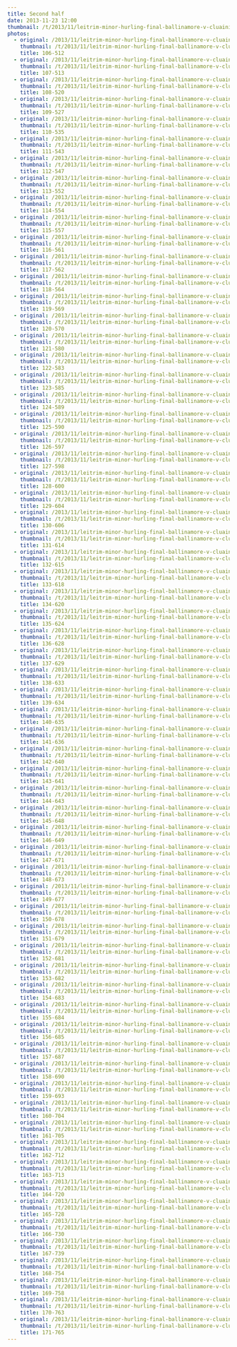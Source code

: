 ```yaml
---
title: Second half
date: 2013-11-23 12:00
thumbnail: /t/2013/11/leitrim-minor-hurling-final-ballinamore-v-cluainin/second-half/106-512.jpg
photos:
  - original: /2013/11/leitrim-minor-hurling-final-ballinamore-v-cluainin/second-half/106-512.jpg
    thumbnail: /t/2013/11/leitrim-minor-hurling-final-ballinamore-v-cluainin/second-half/106-512.jpg
    title: 106-512
  - original: /2013/11/leitrim-minor-hurling-final-ballinamore-v-cluainin/second-half/107-513.jpg
    thumbnail: /t/2013/11/leitrim-minor-hurling-final-ballinamore-v-cluainin/second-half/107-513.jpg
    title: 107-513
  - original: /2013/11/leitrim-minor-hurling-final-ballinamore-v-cluainin/second-half/108-520.jpg
    thumbnail: /t/2013/11/leitrim-minor-hurling-final-ballinamore-v-cluainin/second-half/108-520.jpg
    title: 108-520
  - original: /2013/11/leitrim-minor-hurling-final-ballinamore-v-cluainin/second-half/109-527.jpg
    thumbnail: /t/2013/11/leitrim-minor-hurling-final-ballinamore-v-cluainin/second-half/109-527.jpg
    title: 109-527
  - original: /2013/11/leitrim-minor-hurling-final-ballinamore-v-cluainin/second-half/110-535.jpg
    thumbnail: /t/2013/11/leitrim-minor-hurling-final-ballinamore-v-cluainin/second-half/110-535.jpg
    title: 110-535
  - original: /2013/11/leitrim-minor-hurling-final-ballinamore-v-cluainin/second-half/111-543.jpg
    thumbnail: /t/2013/11/leitrim-minor-hurling-final-ballinamore-v-cluainin/second-half/111-543.jpg
    title: 111-543
  - original: /2013/11/leitrim-minor-hurling-final-ballinamore-v-cluainin/second-half/112-547.jpg
    thumbnail: /t/2013/11/leitrim-minor-hurling-final-ballinamore-v-cluainin/second-half/112-547.jpg
    title: 112-547
  - original: /2013/11/leitrim-minor-hurling-final-ballinamore-v-cluainin/second-half/113-552.jpg
    thumbnail: /t/2013/11/leitrim-minor-hurling-final-ballinamore-v-cluainin/second-half/113-552.jpg
    title: 113-552
  - original: /2013/11/leitrim-minor-hurling-final-ballinamore-v-cluainin/second-half/114-554.jpg
    thumbnail: /t/2013/11/leitrim-minor-hurling-final-ballinamore-v-cluainin/second-half/114-554.jpg
    title: 114-554
  - original: /2013/11/leitrim-minor-hurling-final-ballinamore-v-cluainin/second-half/115-557.jpg
    thumbnail: /t/2013/11/leitrim-minor-hurling-final-ballinamore-v-cluainin/second-half/115-557.jpg
    title: 115-557
  - original: /2013/11/leitrim-minor-hurling-final-ballinamore-v-cluainin/second-half/116-561.jpg
    thumbnail: /t/2013/11/leitrim-minor-hurling-final-ballinamore-v-cluainin/second-half/116-561.jpg
    title: 116-561
  - original: /2013/11/leitrim-minor-hurling-final-ballinamore-v-cluainin/second-half/117-562.jpg
    thumbnail: /t/2013/11/leitrim-minor-hurling-final-ballinamore-v-cluainin/second-half/117-562.jpg
    title: 117-562
  - original: /2013/11/leitrim-minor-hurling-final-ballinamore-v-cluainin/second-half/118-564.jpg
    thumbnail: /t/2013/11/leitrim-minor-hurling-final-ballinamore-v-cluainin/second-half/118-564.jpg
    title: 118-564
  - original: /2013/11/leitrim-minor-hurling-final-ballinamore-v-cluainin/second-half/119-569.jpg
    thumbnail: /t/2013/11/leitrim-minor-hurling-final-ballinamore-v-cluainin/second-half/119-569.jpg
    title: 119-569
  - original: /2013/11/leitrim-minor-hurling-final-ballinamore-v-cluainin/second-half/120-570.jpg
    thumbnail: /t/2013/11/leitrim-minor-hurling-final-ballinamore-v-cluainin/second-half/120-570.jpg
    title: 120-570
  - original: /2013/11/leitrim-minor-hurling-final-ballinamore-v-cluainin/second-half/121-580.jpg
    thumbnail: /t/2013/11/leitrim-minor-hurling-final-ballinamore-v-cluainin/second-half/121-580.jpg
    title: 121-580
  - original: /2013/11/leitrim-minor-hurling-final-ballinamore-v-cluainin/second-half/122-583.jpg
    thumbnail: /t/2013/11/leitrim-minor-hurling-final-ballinamore-v-cluainin/second-half/122-583.jpg
    title: 122-583
  - original: /2013/11/leitrim-minor-hurling-final-ballinamore-v-cluainin/second-half/123-585.jpg
    thumbnail: /t/2013/11/leitrim-minor-hurling-final-ballinamore-v-cluainin/second-half/123-585.jpg
    title: 123-585
  - original: /2013/11/leitrim-minor-hurling-final-ballinamore-v-cluainin/second-half/124-589.jpg
    thumbnail: /t/2013/11/leitrim-minor-hurling-final-ballinamore-v-cluainin/second-half/124-589.jpg
    title: 124-589
  - original: /2013/11/leitrim-minor-hurling-final-ballinamore-v-cluainin/second-half/125-590.jpg
    thumbnail: /t/2013/11/leitrim-minor-hurling-final-ballinamore-v-cluainin/second-half/125-590.jpg
    title: 125-590
  - original: /2013/11/leitrim-minor-hurling-final-ballinamore-v-cluainin/second-half/126-597.jpg
    thumbnail: /t/2013/11/leitrim-minor-hurling-final-ballinamore-v-cluainin/second-half/126-597.jpg
    title: 126-597
  - original: /2013/11/leitrim-minor-hurling-final-ballinamore-v-cluainin/second-half/127-598.jpg
    thumbnail: /t/2013/11/leitrim-minor-hurling-final-ballinamore-v-cluainin/second-half/127-598.jpg
    title: 127-598
  - original: /2013/11/leitrim-minor-hurling-final-ballinamore-v-cluainin/second-half/128-600.jpg
    thumbnail: /t/2013/11/leitrim-minor-hurling-final-ballinamore-v-cluainin/second-half/128-600.jpg
    title: 128-600
  - original: /2013/11/leitrim-minor-hurling-final-ballinamore-v-cluainin/second-half/129-604.jpg
    thumbnail: /t/2013/11/leitrim-minor-hurling-final-ballinamore-v-cluainin/second-half/129-604.jpg
    title: 129-604
  - original: /2013/11/leitrim-minor-hurling-final-ballinamore-v-cluainin/second-half/130-606.jpg
    thumbnail: /t/2013/11/leitrim-minor-hurling-final-ballinamore-v-cluainin/second-half/130-606.jpg
    title: 130-606
  - original: /2013/11/leitrim-minor-hurling-final-ballinamore-v-cluainin/second-half/131-614.jpg
    thumbnail: /t/2013/11/leitrim-minor-hurling-final-ballinamore-v-cluainin/second-half/131-614.jpg
    title: 131-614
  - original: /2013/11/leitrim-minor-hurling-final-ballinamore-v-cluainin/second-half/132-615.jpg
    thumbnail: /t/2013/11/leitrim-minor-hurling-final-ballinamore-v-cluainin/second-half/132-615.jpg
    title: 132-615
  - original: /2013/11/leitrim-minor-hurling-final-ballinamore-v-cluainin/second-half/133-618.jpg
    thumbnail: /t/2013/11/leitrim-minor-hurling-final-ballinamore-v-cluainin/second-half/133-618.jpg
    title: 133-618
  - original: /2013/11/leitrim-minor-hurling-final-ballinamore-v-cluainin/second-half/134-620.jpg
    thumbnail: /t/2013/11/leitrim-minor-hurling-final-ballinamore-v-cluainin/second-half/134-620.jpg
    title: 134-620
  - original: /2013/11/leitrim-minor-hurling-final-ballinamore-v-cluainin/second-half/135-624.jpg
    thumbnail: /t/2013/11/leitrim-minor-hurling-final-ballinamore-v-cluainin/second-half/135-624.jpg
    title: 135-624
  - original: /2013/11/leitrim-minor-hurling-final-ballinamore-v-cluainin/second-half/136-628.jpg
    thumbnail: /t/2013/11/leitrim-minor-hurling-final-ballinamore-v-cluainin/second-half/136-628.jpg
    title: 136-628
  - original: /2013/11/leitrim-minor-hurling-final-ballinamore-v-cluainin/second-half/137-629.jpg
    thumbnail: /t/2013/11/leitrim-minor-hurling-final-ballinamore-v-cluainin/second-half/137-629.jpg
    title: 137-629
  - original: /2013/11/leitrim-minor-hurling-final-ballinamore-v-cluainin/second-half/138-633.jpg
    thumbnail: /t/2013/11/leitrim-minor-hurling-final-ballinamore-v-cluainin/second-half/138-633.jpg
    title: 138-633
  - original: /2013/11/leitrim-minor-hurling-final-ballinamore-v-cluainin/second-half/139-634.jpg
    thumbnail: /t/2013/11/leitrim-minor-hurling-final-ballinamore-v-cluainin/second-half/139-634.jpg
    title: 139-634
  - original: /2013/11/leitrim-minor-hurling-final-ballinamore-v-cluainin/second-half/140-635.jpg
    thumbnail: /t/2013/11/leitrim-minor-hurling-final-ballinamore-v-cluainin/second-half/140-635.jpg
    title: 140-635
  - original: /2013/11/leitrim-minor-hurling-final-ballinamore-v-cluainin/second-half/141-636.jpg
    thumbnail: /t/2013/11/leitrim-minor-hurling-final-ballinamore-v-cluainin/second-half/141-636.jpg
    title: 141-636
  - original: /2013/11/leitrim-minor-hurling-final-ballinamore-v-cluainin/second-half/142-640.jpg
    thumbnail: /t/2013/11/leitrim-minor-hurling-final-ballinamore-v-cluainin/second-half/142-640.jpg
    title: 142-640
  - original: /2013/11/leitrim-minor-hurling-final-ballinamore-v-cluainin/second-half/143-641.jpg
    thumbnail: /t/2013/11/leitrim-minor-hurling-final-ballinamore-v-cluainin/second-half/143-641.jpg
    title: 143-641
  - original: /2013/11/leitrim-minor-hurling-final-ballinamore-v-cluainin/second-half/144-643.jpg
    thumbnail: /t/2013/11/leitrim-minor-hurling-final-ballinamore-v-cluainin/second-half/144-643.jpg
    title: 144-643
  - original: /2013/11/leitrim-minor-hurling-final-ballinamore-v-cluainin/second-half/145-648.jpg
    thumbnail: /t/2013/11/leitrim-minor-hurling-final-ballinamore-v-cluainin/second-half/145-648.jpg
    title: 145-648
  - original: /2013/11/leitrim-minor-hurling-final-ballinamore-v-cluainin/second-half/146-649.jpg
    thumbnail: /t/2013/11/leitrim-minor-hurling-final-ballinamore-v-cluainin/second-half/146-649.jpg
    title: 146-649
  - original: /2013/11/leitrim-minor-hurling-final-ballinamore-v-cluainin/second-half/147-671.jpg
    thumbnail: /t/2013/11/leitrim-minor-hurling-final-ballinamore-v-cluainin/second-half/147-671.jpg
    title: 147-671
  - original: /2013/11/leitrim-minor-hurling-final-ballinamore-v-cluainin/second-half/148-673.jpg
    thumbnail: /t/2013/11/leitrim-minor-hurling-final-ballinamore-v-cluainin/second-half/148-673.jpg
    title: 148-673
  - original: /2013/11/leitrim-minor-hurling-final-ballinamore-v-cluainin/second-half/149-677.jpg
    thumbnail: /t/2013/11/leitrim-minor-hurling-final-ballinamore-v-cluainin/second-half/149-677.jpg
    title: 149-677
  - original: /2013/11/leitrim-minor-hurling-final-ballinamore-v-cluainin/second-half/150-678.jpg
    thumbnail: /t/2013/11/leitrim-minor-hurling-final-ballinamore-v-cluainin/second-half/150-678.jpg
    title: 150-678
  - original: /2013/11/leitrim-minor-hurling-final-ballinamore-v-cluainin/second-half/151-679.jpg
    thumbnail: /t/2013/11/leitrim-minor-hurling-final-ballinamore-v-cluainin/second-half/151-679.jpg
    title: 151-679
  - original: /2013/11/leitrim-minor-hurling-final-ballinamore-v-cluainin/second-half/152-681.jpg
    thumbnail: /t/2013/11/leitrim-minor-hurling-final-ballinamore-v-cluainin/second-half/152-681.jpg
    title: 152-681
  - original: /2013/11/leitrim-minor-hurling-final-ballinamore-v-cluainin/second-half/153-682.jpg
    thumbnail: /t/2013/11/leitrim-minor-hurling-final-ballinamore-v-cluainin/second-half/153-682.jpg
    title: 153-682
  - original: /2013/11/leitrim-minor-hurling-final-ballinamore-v-cluainin/second-half/154-683.jpg
    thumbnail: /t/2013/11/leitrim-minor-hurling-final-ballinamore-v-cluainin/second-half/154-683.jpg
    title: 154-683
  - original: /2013/11/leitrim-minor-hurling-final-ballinamore-v-cluainin/second-half/155-684.jpg
    thumbnail: /t/2013/11/leitrim-minor-hurling-final-ballinamore-v-cluainin/second-half/155-684.jpg
    title: 155-684
  - original: /2013/11/leitrim-minor-hurling-final-ballinamore-v-cluainin/second-half/156-685.jpg
    thumbnail: /t/2013/11/leitrim-minor-hurling-final-ballinamore-v-cluainin/second-half/156-685.jpg
    title: 156-685
  - original: /2013/11/leitrim-minor-hurling-final-ballinamore-v-cluainin/second-half/157-687.jpg
    thumbnail: /t/2013/11/leitrim-minor-hurling-final-ballinamore-v-cluainin/second-half/157-687.jpg
    title: 157-687
  - original: /2013/11/leitrim-minor-hurling-final-ballinamore-v-cluainin/second-half/158-690.jpg
    thumbnail: /t/2013/11/leitrim-minor-hurling-final-ballinamore-v-cluainin/second-half/158-690.jpg
    title: 158-690
  - original: /2013/11/leitrim-minor-hurling-final-ballinamore-v-cluainin/second-half/159-693.jpg
    thumbnail: /t/2013/11/leitrim-minor-hurling-final-ballinamore-v-cluainin/second-half/159-693.jpg
    title: 159-693
  - original: /2013/11/leitrim-minor-hurling-final-ballinamore-v-cluainin/second-half/160-704.jpg
    thumbnail: /t/2013/11/leitrim-minor-hurling-final-ballinamore-v-cluainin/second-half/160-704.jpg
    title: 160-704
  - original: /2013/11/leitrim-minor-hurling-final-ballinamore-v-cluainin/second-half/161-705.jpg
    thumbnail: /t/2013/11/leitrim-minor-hurling-final-ballinamore-v-cluainin/second-half/161-705.jpg
    title: 161-705
  - original: /2013/11/leitrim-minor-hurling-final-ballinamore-v-cluainin/second-half/162-712.jpg
    thumbnail: /t/2013/11/leitrim-minor-hurling-final-ballinamore-v-cluainin/second-half/162-712.jpg
    title: 162-712
  - original: /2013/11/leitrim-minor-hurling-final-ballinamore-v-cluainin/second-half/163-713.jpg
    thumbnail: /t/2013/11/leitrim-minor-hurling-final-ballinamore-v-cluainin/second-half/163-713.jpg
    title: 163-713
  - original: /2013/11/leitrim-minor-hurling-final-ballinamore-v-cluainin/second-half/164-720.jpg
    thumbnail: /t/2013/11/leitrim-minor-hurling-final-ballinamore-v-cluainin/second-half/164-720.jpg
    title: 164-720
  - original: /2013/11/leitrim-minor-hurling-final-ballinamore-v-cluainin/second-half/165-728.jpg
    thumbnail: /t/2013/11/leitrim-minor-hurling-final-ballinamore-v-cluainin/second-half/165-728.jpg
    title: 165-728
  - original: /2013/11/leitrim-minor-hurling-final-ballinamore-v-cluainin/second-half/166-730.jpg
    thumbnail: /t/2013/11/leitrim-minor-hurling-final-ballinamore-v-cluainin/second-half/166-730.jpg
    title: 166-730
  - original: /2013/11/leitrim-minor-hurling-final-ballinamore-v-cluainin/second-half/167-739.jpg
    thumbnail: /t/2013/11/leitrim-minor-hurling-final-ballinamore-v-cluainin/second-half/167-739.jpg
    title: 167-739
  - original: /2013/11/leitrim-minor-hurling-final-ballinamore-v-cluainin/second-half/168-754.jpg
    thumbnail: /t/2013/11/leitrim-minor-hurling-final-ballinamore-v-cluainin/second-half/168-754.jpg
    title: 168-754
  - original: /2013/11/leitrim-minor-hurling-final-ballinamore-v-cluainin/second-half/169-758.jpg
    thumbnail: /t/2013/11/leitrim-minor-hurling-final-ballinamore-v-cluainin/second-half/169-758.jpg
    title: 169-758
  - original: /2013/11/leitrim-minor-hurling-final-ballinamore-v-cluainin/second-half/170-763.jpg
    thumbnail: /t/2013/11/leitrim-minor-hurling-final-ballinamore-v-cluainin/second-half/170-763.jpg
    title: 170-763
  - original: /2013/11/leitrim-minor-hurling-final-ballinamore-v-cluainin/second-half/171-765.jpg
    thumbnail: /t/2013/11/leitrim-minor-hurling-final-ballinamore-v-cluainin/second-half/171-765.jpg
    title: 171-765
---
```

